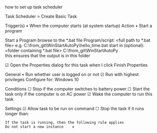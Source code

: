 how to set up task scheduler

Task Scheduler > Create Basic Task

Trigger(s)  • When the computer starts (at system startup)
Action      • Start a program

Start a Program
    browse to the *.bat file
    Program/script: <full path to *.bat file> e.g. C:\from_git\WinStartAutoPy\hello_time.bat
    start in (optional): <folder containing *.bat file> C:\from_git\WinStartAutoPy\
        this ensures that the output is in this folder

☑ Open the Properties dialog for this task when I click Finish
    Properties

General
    • Run whether user is logged on or not
    ☑ Run with highest privileges
    Configure for: Windows 10

Conditions
    ☐ Stop if the computer switches to battery power
    ☐ Start the task only if the computer is on AC power
    ☑ Wake the computer to run this task

Settings
    ☑ Allow task to be run on command
    ☐ Stop the task if it runs longer than:

    If the task is running, then the following rule applies
    Do not start a new instance    v

